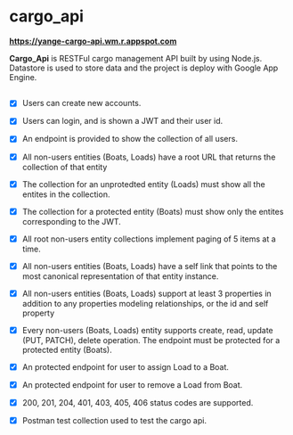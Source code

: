 # cargo_api
**https://yange-cargo-api.wm.r.appspot.com**

**Cargo_Api** is RESTFul cargo management API built by using Node.js. 
Datastore is used to store data and the project is deploy with Google App Engine.

## 
* [x] Users can create new accounts.
* [x] Users can login, and is shown a JWT and their user id.
* [x] An endpoint is provided to show the collection of all users.
* [x] All non-users entities (Boats, Loads) have a root URL that returns the collection of that entity
* [x] The collection for an unprotedted entity (Loads) must show all the entites in the collection.
* [x] The collection for a protected entity (Boats) must show only the entites corresponding to the JWT.
* [x] All root non-users entity collections implement paging of 5 items at a time.
* [x] All non-users entities (Boats, Loads) have a self link that points to the most canonical representation of that entity instance.
* [x] All non-users entities (Boats, Loads) support at least 3 properties in addition to any properties modeling relationships, or the id and self property
* [x] Every non-users (Boats, Loads) entity supports create, read, update (PUT, PATCH), delete operation. The endpoint must be protected for a protected entity (Boats).
* [x] An protected endpoint for user to assign Load to a Boat.
* [x] An protected endpoint for user to remove a Load from Boat.
* [x] 200, 201, 204, 401, 403, 405, 406 status codes are supported.
* [x] Postman test collection used to test the cargo api.



